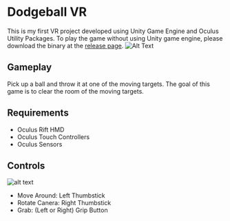 # Dodgeball VR
This is my first VR project developed using Unity Game Engine and Oculus Utility Packages. To play the game without using Unity game engine, please download the binary at the [release page](https://github.com/vchu22/Unity_OculusVR_Exercise/releases).
![Alt Text](gameplay.gif)

## Gameplay
Pick up a ball and throw it at one of the moving targets. The goal of this game is to clear the room of the moving targets.

## Requirements
* Oculus Rift HMD
* Oculus Touch Controllers
* Oculus Sensors

## Controls
![alt text](http://www.ovrnews.com/wp-content/uploads/2016/12/touch-button-layout.jpg "Oculus Touch Diagram")
  * Move Around: Left Thumbstick
  * Rotate Canera: Right Thumbstick
  * Grab: (Left or Right) Grip Button
